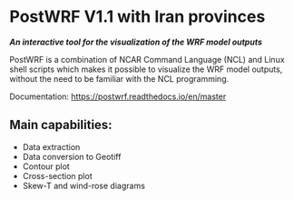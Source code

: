 # PostWRF V1.1 with Iran provinces
***An interactive tool for the visualization of the WRF model outputs***

PostWRF is a combination of NCAR Command Language (NCL) and Linux shell scripts which makes it possible to visualize the WRF model outputs, without the need to be familiar with the NCL programming.

Documentation: https://postwrf.readthedocs.io/en/master

## Main capabilities:
- Data extraction
- Data conversion to Geotiff
- Contour plot
- Cross-section plot
- Skew-T and wind-rose diagrams
